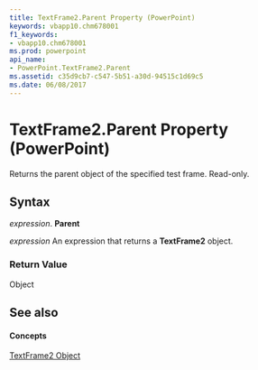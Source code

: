 ```yaml
---
title: TextFrame2.Parent Property (PowerPoint)
keywords: vbapp10.chm678001
f1_keywords:
- vbapp10.chm678001
ms.prod: powerpoint
api_name:
- PowerPoint.TextFrame2.Parent
ms.assetid: c35d9cb7-c547-5b51-a30d-94515c1d69c5
ms.date: 06/08/2017
---
```



# TextFrame2.Parent Property (PowerPoint)

Returns the parent object of the specified test frame. Read-only.


## Syntax

 _expression_. **Parent**

 _expression_ An expression that returns a **TextFrame2** object.


### Return Value

Object


## See also


#### Concepts


[TextFrame2 Object](PowerPoint.TextFrame2.md)


